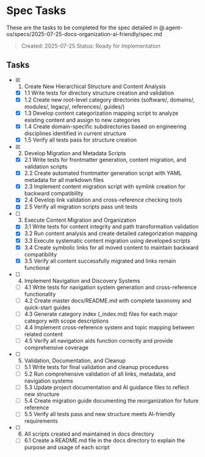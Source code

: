 # Spec Tasks

These are the tasks to be completed for the spec detailed in @.agent-os/specs/2025-07-25-docs-organization-ai-friendly/spec.md

> Created: 2025-07-25
> Status: Ready for Implementation

## Tasks

- [x] 1. Create New Hierarchical Structure and Content Analysis
  - [x] 1.1 Write tests for directory structure creation and validation
  - [x] 1.2 Create new root-level category directories (software/, domains/, modules/, legacy/, references/, guides/)
  - [x] 1.3 Develop content categorization mapping script to analyze existing content and assign to new categories
  - [x] 1.4 Create domain-specific subdirectories based on engineering disciplines identified in current structure
  - [x] 1.5 Verify all tests pass for structure creation

- [x] 2. Develop Migration and Metadata Scripts
  - [x] 2.1 Write tests for frontmatter generation, content migration, and validation scripts
  - [x] 2.2 Create automated frontmatter generation script with YAML metadata for all markdown files
  - [x] 2.3 Implement content migration script with symlink creation for backward compatibility
  - [x] 2.4 Develop link validation and cross-reference checking tools
  - [x] 2.5 Verify all migration scripts pass unit tests

- [ ] 3. Execute Content Migration and Organization
  - [x] 3.1 Write tests for content integrity and path transformation validation
  - [x] 3.2 Run content analysis and create detailed categorization mapping
  - [x] 3.3 Execute systematic content migration using developed scripts
  - [x] 3.4 Create symbolic links for all moved content to maintain backward compatibility
  - [x] 3.5 Verify all content successfully migrated and links remain functional

- [ ] 4. Implement Navigation and Discovery Systems
  - [ ] 4.1 Write tests for navigation system generation and cross-reference functionality
  - [ ] 4.2 Create master docs/README.md with complete taxonomy and quick-start guides
  - [ ] 4.3 Generate category index (_index.md) files for each major category with scope descriptions
  - [ ] 4.4 Implement cross-reference system and topic mapping between related content
  - [ ] 4.5 Verify all navigation aids function correctly and provide comprehensive coverage

- [ ] 5. Validation, Documentation, and Cleanup
  - [ ] 5.1 Write tests for final validation and cleanup procedures
  - [ ] 5.2 Run comprehensive validation of all links, metadata, and navigation systems
  - [ ] 5.3 Update project documentation and AI guidance files to reflect new structure
  - [ ] 5.4 Create migration guide documenting the reorganization for future reference
  - [ ] 5.5 Verify all tests pass and new structure meets AI-friendly requirements

- [ ] 6. All scripts created and maintained in docs directory
  - [ ] 6.1 Create a README.md file in the docs directory to explain the purpose and usage of each script